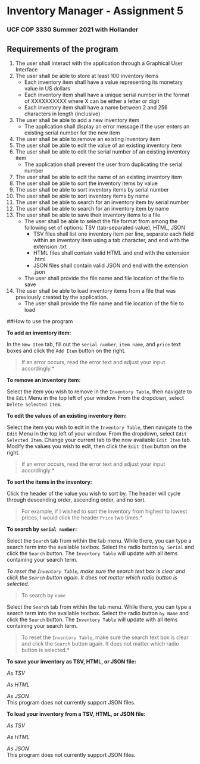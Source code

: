 # Inventory Manager - Assignment 5
### UCF COP 3330 Summer 2021 with Hollander

## Requirements of the program
1. The user shall interact with the application through a Graphical User Interface
2. The user shall be able to store at least 100 inventory items
    - Each inventory item shall have a value representing its monetary value in US dollars
    - Each inventory item shall have a unique serial number in the format of XXXXXXXXXX where 
      X can be either a letter or digit
    - Each inventory item shall have a name between 2 and 256 characters in length (inclusive)
3. The user shall be able to add a new inventory item
    - The application shall display an error message if the user enters an existing serial number 
      for the new item
4. The user shall be able to remove an existing inventory item
5. The user shall be able to edit the value of an existing inventory item
6. The user shall be able to edit the serial number of an existing inventory item
    - The application shall prevent the user from duplicating the serial number
7. The user shall be able to edit the name of an existing inventory item
8. The user shall be able to sort the inventory items by value
9. The user shall be able to sort inventory items by serial number
10. The user shall be able to sort inventory items by name
11. The user shall be able to search for an inventory item by serial number
12. The user shall be able to search for an inventory item by name
13. The user shall be able to save their inventory items to a file
    - The user shall be able to select the file format from among the following set of options:
      TSV (tab-separated value), HTML, JSON
        - TSV files shall list one inventory item per line, separate each field within an inventory 
          item using a tab character, and end with the extension .txt
        - HTML files shall contain valid HTML and end with the extension .html
        - JSON files shall contain valid JSON and end with the extension .json
    - The user shall provide the file name and file location of the file to save
14. The user shall be able to load inventory items from a file that was previously created by the 
    application.
    - The user shall provide the file name and file location of the file to load
    
##How to use the program

**To add an inventory item:**

In the `New Item` tab, fill out the `serial number`, `item name`, and `price` text boxes and click the 
`Add Item` button on the right.

>If an error occurs, read the error text and adjust your input accordingly.*

**To remove an inventory item:**

Select the item you wish to remove in the `Inventory Table`, then navigate to the `Edit` Menu in the 
top left of your window. From the dropdown, select `Delete Selected Item`.

**To edit the values of an existing inventory item:**

Select the item you wish to edit in the `Inventory Table`, then navigate to the `Edit` Menu in the 
top left of your window. From the dropdown, select `Edit Selected Item`. Change your current tab to
the now available `Edit Item` tab. Modify the values you wish to edit, then click the `Edit Item`
button on the right.

>If an error occurs, read the error text and adjust your input accordingly.*

**To sort the items in the inventory:**

Click the header of the value you wish to sort by. The header will cycle through 
descending order, ascending order, and no sort. 

>For example, if I wished to sort the inventory from highest to lowest prices, I would 
click the header `Price` two times.*

**To search by `serial number`:**

Select the `Search` tab from within the tab menu. While there, you can type a search term
into the available textbox. Select the radio button `by Serial` and click the `Search` button.
The `Inventory Table` will update with all items containing your search term.

*To reset the `Inventory Table`, make sure the search text box is clear and click the
`Search` button again. It does not matter which radio button is selected.*

> To search by `name`

Select the `Search` tab from within the tab menu. While there, you can type a search term
into the available textbox. Select the radio button `by Name` and click the `Search` button.
The `Inventory Table` will update with all items containing your search term.

>To reset the `Inventory Table`, make sure the search text box is clear and click the
`Search` button again. It does not matter which radio button is selected.*

**To save your inventory as TSV, HTML, or JSON file:**

*As TSV*

*As HTML*

*As JSON*\
This program does not currently support JSON files.

**To load your inventory from a TSV, HTML, or JSON file:**

*As TSV*

*As HTML*

*As JSON*\
This program does not currently support JSON files.